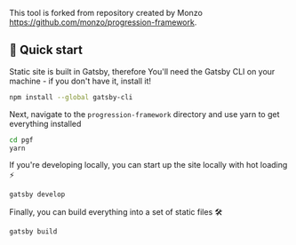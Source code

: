 This tool is forked from repository created by Monzo https://github.com/monzo/progression-framework.

## 🚀 Quick start

Static site is built in Gatsby, therefore You'll need the Gatsby CLI on your machine - if you don't have it, install it!
``` sh
npm install --global gatsby-cli
```

Next, navigate to the `progression-framework` directory and use yarn to get everything installed
``` sh
cd pgf
yarn
```

If you're developing locally, you can start up the site locally with hot loading ⚡
``` sh
gatsby develop
```

Finally, you can build everything into a set of static files 🛠️
``` sh
gatsby build
```

